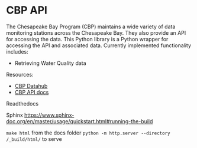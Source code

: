# CBP API

The Chesapeake Bay Program (CBP) maintains a wide variety of data monitoring stations across the Chesapeake Bay. They also provide an API for accessing the data. This Python library is a Python wrapper for accessing the API and associated data. Currently implemented functionality includes:

- Retrieving Water Quality data

Resources:
- [CBP Datahub](https://datahub.chesapeakebay.net/Home)
- [CBP API docs](https://datahub.chesapeakebay.net/API)

Readthedocs

Sphinx
https://www.sphinx-doc.org/en/master/usage/quickstart.html#running-the-build

`make html` from the docs folder
`python -m http.server --directory /_build/html/` to serve

